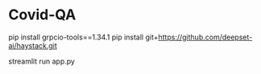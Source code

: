 # Covid-QA
pip install grpcio-tools==1.34.1
pip install git+https://github.com/deepset-ai/haystack.git

streamlit run app.py
